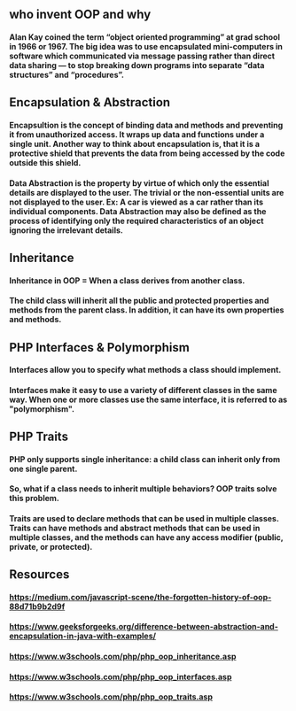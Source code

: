 ## who invent OOP and why


#### Alan Kay coined the term “object oriented programming” at grad school in 1966 or 1967. The big idea was to use encapsulated mini-computers in software which communicated via message passing rather than direct data sharing — to stop breaking down programs into separate “data structures” and “procedures”.

## Encapsulation & Abstraction


#### Encapsultion is the concept of binding data and methods and preventing it from unauthorized access. It wraps up data and functions under a single unit. Another way to think about encapsulation is, that it is a protective shield that prevents the data from being accessed by the code outside this shield.

#### Data Abstraction is the property by virtue of which only the essential details are displayed to the user. The trivial or the non-essential units are not displayed to the user. Ex: A car is viewed as a car rather than its individual components. Data Abstraction may also be defined as the process of identifying only the required characteristics of an object ignoring the irrelevant details.

## Inheritance


#### Inheritance in OOP = When a class derives from another class.

#### The child class will inherit all the public and protected properties and methods from the parent class. In addition, it can have its own properties and methods.

## PHP Interfaces & Polymorphism


#### Interfaces allow you to specify what methods a class should implement.

#### Interfaces make it easy to use a variety of different classes in the same way. When one or more classes use the same interface, it is referred to as "polymorphism".

## PHP Traits


#### PHP only supports single inheritance: a child class can inherit only from one single parent.

#### So, what if a class needs to inherit multiple behaviors? OOP traits solve this problem.

#### Traits are used to declare methods that can be used in multiple classes. Traits can have methods and abstract methods that can be used in multiple classes, and the methods can have any access modifier (public, private, or protected).

## Resources

#### https://medium.com/javascript-scene/the-forgotten-history-of-oop-88d71b9b2d9f

#### https://www.geeksforgeeks.org/difference-between-abstraction-and-encapsulation-in-java-with-examples/

#### https://www.w3schools.com/php/php_oop_inheritance.asp

#### https://www.w3schools.com/php/php_oop_interfaces.asp

#### https://www.w3schools.com/php/php_oop_traits.asp